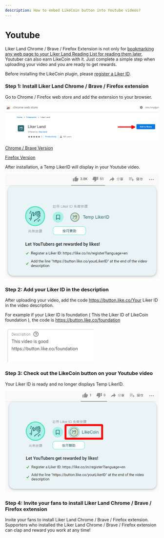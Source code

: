 ```yaml
---
description: How to embed LikeCoin button into Youtube videos?
---
```


# Youtube

Liker Land Chrome / Brave / Firefox Extension is not only for [bookmarking any web page to your Liker Land Reading List for reading them later](https://docs.like.co/user-guide/liker-land/readling-list#bookmark-content-on-computer-to-liker-land), Youtuber can also earn LikeCoin with it. Just complete a simple step when uploading your video and you are ready to get rewards.

Before installing the LikeCoin plugin, please [register a Liker ID](https://docs.like.co/user-guide/liker-id/register).

### Step 1: Install Liker Land Chrome / Brave / Firefox extension

Go to Chrome / Firefox web store and add the extension to your browser.

![](../../.gitbook/assets/youtbe-en.png)

[Chrome / Brave Version](https://chrome.google.com/webstore/detail/liker-land/cjjcemdmkddjbofomfgjedpiifpgkjhe)

[Firefox Version](https://addons.mozilla.org/en-US/firefox/addon/liker-land/?src=search)

After installation, a Temp LikerID will display in your Youtube video.



![](../../.gitbook/assets/youtube-1-en.png)

### Step 2:  Add your Liker ID in the description

After uploading your video,  add the code https://button.like.co/Your Liker ID in the video description.

For example if your Liker ID is foundation \( This the Liker ID of LikeCoin foundation \), the code is https://button.like.co/foundation

![](../../.gitbook/assets/youtube-2-en.png)

### Step 3: Check out the LikeCoin button on your Youtube video


Your Liker ID is ready and no longer displays Temp LikerID.



![](../../.gitbook/assets/youtube-3-en.png)

### Step 4: Invite your fans to install Liker Land Chrome / Brave / Firefox extension

Invite your fans to install Liker Land Chrome / Brave / Firefox extension. Supporters who installed the Liker Land Chrome / Brave / Firefox extension can clap and reward you work at any time!

